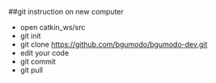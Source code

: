 ##git instruction on new computer

* open catkin_ws/src
* git init
* git clone https://github.com/bgumodo/bgumodo-dev.git
* edit your code
* git commit
* git pull
 
